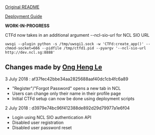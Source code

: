[Original README](https://github.com/CTFd/CTFd/blob/master/README.md)

[Deployment Guide](https://github.com/nus-ncl/ctfd-deployment/blob/master/Deployment_Guides/core/ctfd-core-deployment.txt)

**WORK-IN-PROGRESS**

CTFd now takes in an additional argument --ncl-sio-url for NCL SIO URL

```
uwsgi --plugin python -s /tmp/uwsgi1.sock -w 'CTFd:create_app()' --chmod-socket=666 --pidfile /tmp/ctfd1.pid --pyargv '--ncl-sio-url http://dev.ncl.sg:8888'
```

## Changes made by [Ong Heng Le](https://github.com/initialshl)

3 July 2018 : af37fec42bbe34aa2825688aaf40dc1cb4fc6a89

- "Register"/"Forgot Password" opens a new tab in NCL
- Users can change only their name in their profile page
- Initial CTFd setup can now be done using deployment scripts

2 July 2018 : d3979e74bc96f412388de892d29d79977a1e6f04

- Login using NCL SIO authentication API
- Disabled user registration
- Disabled user password reset